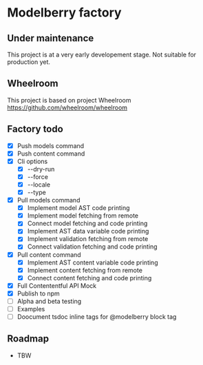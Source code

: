 # Modelberry factory

## Under maintenance

This project is at a very early developement stage. Not suitable for production
yet.

## Wheelroom

This project is based on project Wheelroom <https://github.com/wheelroom/wheelroom>

## Factory todo

- [x] Push models command
- [x] Push content command
- [x] Cli options
  - [x] --dry-run
  - [x] --force
  - [x] --locale
  - [x] --type
- [x] Pull models command
  - [x] Implement model AST code printing
  - [x] Implement model fetching from remote
  - [x] Connect model fetching and code printing
  - [x] Implement AST data variable code printing
  - [x] Implement validation fetching from remote
  - [x] Connect validation fetching and code printing
- [x] Pull content command
  - [x] Implement AST content variable code printing
  - [x] Implement content fetching from remote
  - [x] Connect content fetching and code printing
- [x] Full Contententful API Mock
- [x] Publish to npm
- [ ] Alpha and beta testing
- [ ] Examples
- [ ] Doocument tsdoc inline tags for @modelberry block tag

## Roadmap

- TBW
